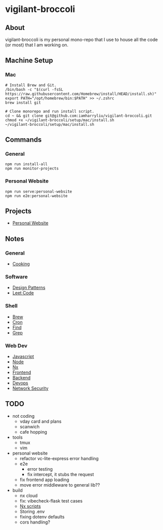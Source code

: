 # vigilant-broccoli

## About

vigilant-broccoli is my personal mono-repo that I use to house all the code (or most) that I am working on.

## Machine Setup

### Mac

```
# Install Brew and Git.
/bin/bash -c "$(curl -fsSL https://raw.githubusercontent.com/Homebrew/install/HEAD/install.sh)"
export PATH="/opt/homebrew/bin:$PATH" >> ~/.zshrc
brew install git
```

```
# Clone monorepo and run install script.
cd ~ && git clone git@github.com:iamharryliu/vigilant-broccoli.git
chmod +x ~/vigilant-broccoli/setup/mac/install.sh
~/vigilant-broccoli/setup/mac/install.sh
```

## Commands

### General

```
npm run install-all
npm run monitor-projects
```

### Personal Website

```
npm run serve:personal-website
npm run e2e:personal-website
```

## Projects

- [Personal Website](projects/personal-website/)

## Notes

### General

- [Cooking](notes/cooking.md)

### Software

- [Design Patterns](notes/design-patterns.md)
- [Leet Code](notes/leet-code.md)

### Shell

- [Brew](notes/os/brew.md)
- [Cron](notes/os/cron.md)
- [Find](notes/os/find.md)
- [Grep](notes/os/grep.md)

### Web Dev

- [Javascript](notes/web-dev/javascript.md)
- [Node](notes/web-dev/node.md)
- [Nx](notes/web-dev/nx.md)
- [Frontend](notes/web-dev/frontend/frontend.md)
- [Backend](notes/web-dev/backend/backend.md)
- [Devops](notes/web-dev/devops/devops.md)
- [Network Security](notes/network-security/network-security.md)

## TODO

- not coding
  - vday card and plans
  - scanwich
  - cafe hopping
- tools
  - tmux
  - vim
- personal website
  - refactor vc-lite-express error handling
  - e2e
    - error testing
    - fix intercept, it stubs the request
  - fix frontend app loading
  - move error middleware to general lib??
- build
  - nx cloud
  - fix: vibecheck-flask test cases
  - [Nx scripts](https://www.youtube.com/watch?v=PRURABLaS8s)
  - Storing .env
  - fixing dotenv defaults
  - cors handling?
